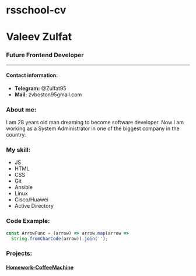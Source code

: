 # rsschool-cv

# Valeev Zulfat

### Future Frontend Developer
---
#### Contact information:
* **Telegram:** @Zulfat95
* **Mail:** zvboston95gmail.com

### About me:
I am 28 years old man dreaming to become software developer. Now I am working as a System Administrator in one of the biggest company in the country. 

### My skill:
* JS
* HTML
* CSS
* Git
* Ansible
* Linux
* Cisco/Huawei
* Active Directory

### Code Example:
```javascript
const ArrowFunc = (arrow) => arrow.map(arrow => 
  String.fromCharCode(arrow)).join('');
```
### Projects:
#### [Homework-CoffeeMachine](https://zulfat95.github.io/Homework-coffeemachine/)
